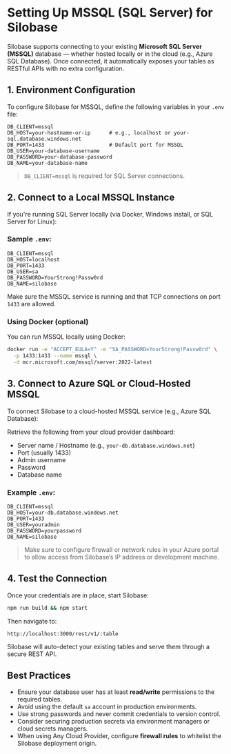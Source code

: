 # Setting Up MSSQL (SQL Server) for Silobase

Silobase supports connecting to your existing **Microsoft SQL Server (MSSQL)** database — whether hosted locally or in the cloud (e.g., Azure SQL Database). Once connected, it automatically exposes your tables as RESTful APIs with no extra configuration.


##  1. Environment Configuration

To configure Silobase for MSSQL, define the following variables in your `.env` file:

```env
DB_CLIENT=mssql
DB_HOST=your-hostname-or-ip      # e.g., localhost or your-sql.database.windows.net
DB_PORT=1433                     # Default port for MSSQL
DB_USER=your-database-username
DB_PASSWORD=your-database-password
DB_NAME=your-database-name
````

>  `DB_CLIENT=mssql` is required for SQL Server connections.

## 2. Connect to a Local MSSQL Instance

If you're running SQL Server locally (via Docker, Windows install, or SQL Server for Linux):

### Sample `.env`:

```env
DB_CLIENT=mssql
DB_HOST=localhost
DB_PORT=1433
DB_USER=sa
DB_PASSWORD=YourStrong!Passw0rd
DB_NAME=silobase
```

Make sure the MSSQL service is running and that TCP connections on port `1433` are allowed.

### Using Docker (optional)

You can run MSSQL locally using Docker:

```bash
docker run -e "ACCEPT_EULA=Y" -e "SA_PASSWORD=YourStrong!Passw0rd" \
  -p 1433:1433 --name mssql \
  -d mcr.microsoft.com/mssql/server:2022-latest
```

## 3. Connect to Azure SQL or Cloud-Hosted MSSQL

To connect Silobase to a cloud-hosted MSSQL service (e.g., Azure SQL Database):

Retrieve the following from your cloud provider dashboard:

* Server name / Hostname (e.g., `your-db.database.windows.net`)
* Port (usually 1433)
* Admin username
* Password
* Database name

### Example `.env`:

```env
DB_CLIENT=mssql
DB_HOST=your-db.database.windows.net
DB_PORT=1433
DB_USER=youradmin
DB_PASSWORD=yourpassword
DB_NAME=silobase
```

> Make sure to configure firewall or network rules in your Azure portal to allow access from Silobase’s IP address or development machine.

## 4. Test the Connection

Once your credentials are in place, start Silobase:

```bash
npm run build && npm start
```

Then navigate to:

```
http://localhost:3000/rest/v1/:table
```

Silobase will auto-detect your existing tables and serve them through a secure REST API.

## Best Practices

* Ensure your database user has at least **read/write** permissions to the required tables.
* Avoid using the default `sa` account in production environments.
* Use strong passwords and never commit credentials to version control.
* Consider securing production secrets via environment managers or cloud secrets managers.
* When using Any Cloud Provider, configure **firewall rules** to whitelist the Silobase deployment origin.

